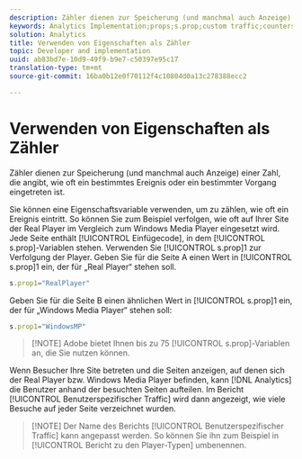 ```yaml
---
description: Zähler dienen zur Speicherung (und manchmal auch Anzeige) einer Zahl, die angibt, wie oft ein bestimmtes Ereignis oder ein bestimmter Vorgang eingetreten ist.
keywords: Analytics Implementation;props;s.prop;custom traffic;counters
solution: Analytics
title: Verwenden von Eigenschaften als Zähler
topic: Developer and implementation
uuid: ab83bd7e-10d9-49f9-b9e7-c50397e95c17
translation-type: tm+mt
source-git-commit: 16ba0b12e0f70112f4c10804d0a13c278388ecc2

---
```



# Verwenden von Eigenschaften als Zähler

Zähler dienen zur Speicherung (und manchmal auch Anzeige) einer Zahl, die angibt, wie oft ein bestimmtes Ereignis oder ein bestimmter Vorgang eingetreten ist.

Sie können eine Eigenschaftsvariable verwenden, um zu zählen, wie oft ein Ereignis eintritt. So können Sie zum Beispiel verfolgen, wie oft auf Ihrer Site der Real Player im Vergleich zum Windows Media Player eingesetzt wird. Jede Seite enthält [!UICONTROL Einfügecode], in dem [!UICONTROL s.prop]-Variablen stehen. Verwenden Sie [!UICONTROL s.prop]1 zur Verfolgung der Player. Geben Sie für die Seite A einen Wert in [!UICONTROL s.prop]1 ein, der für „Real Player“ stehen soll.

```js
s.prop1="RealPlayer"
```

Geben Sie für die Seite B einen ähnlichen Wert in [!UICONTROL s.prop]1 ein, der für „Windows Media Player“ stehen soll:

```js
s.prop1="WindowsMP"
```

> [!NOTE] Adobe bietet Ihnen bis zu 75 [!UICONTROL s.prop]-Variablen an, die Sie nutzen können.

Wenn Besucher Ihre Site betreten und die Seiten anzeigen, auf denen sich der Real Player bzw. Windows Media Player befinden, kann [!DNL Analytics] die Benutzer anhand der besuchten Seiten aufteilen. Im Bericht [!UICONTROL Benutzerspezifischer Traffic] wird dann angezeigt, wie viele Besuche auf jeder Seite verzeichnet wurden.

> [!NOTE] Der Name des Berichts [!UICONTROL Benutzerspezifischer Traffic] kann angepasst werden. So können Sie ihn zum Beispiel in [!UICONTROL Bericht zu den Player-Typen] umbenennen.

